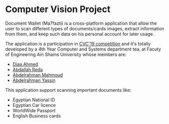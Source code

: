 # Computer Vision Project

Document Wallet (Ma7fazti) is a cross-platform application that allow the user to scan different types of documents/cards images, extract information from them, and keep such data on his personal account for later usage.


The application is a participation in [CVC'19 competition](http://ihub.asu.edu.eg/cvc19.html) and it's totally developed by a 4th Year Computer and Systems department tea, at Facuty of Engineering Ain Shams University whose members are:
- [Diaa Ahmed](https://github.com/diaaahmed850)
- [Abdallah Reda](https://github.com/AbdallahReda)
- [Abdelrahman Mahmoud](https://github.com/AbdulrahmanMahmoud13)
- [Abdelrahman Yassin](https://github.com/AbdelrahmanYassin)

This application support scanning important documents like:
- Egyptian National ID
- Egyptian Car licence
- WorldWide Passport
- English Business cards
